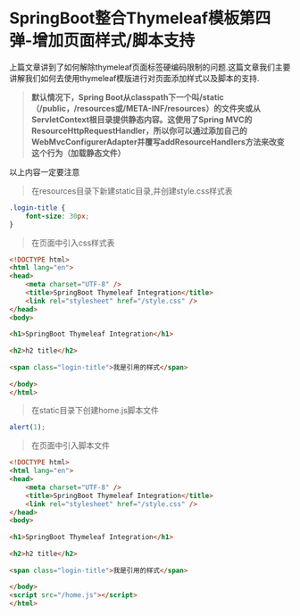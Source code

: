 # SpringBoot整合Thymeleaf模板第四弹-增加页面样式/脚本支持

上篇文章讲到了如何解除thymeleaf页面标签硬编码限制的问题.这篇文章我们主要讲解我们如何去使用thymeleaf模版进行对页面添加样式以及脚本的支持.

> **默认情况下，Spring Boot从classpath下一个叫/static（/public，/resources或/META-INF/resources）的文件夹或从ServletContext根目录提供静态内容。这使用了Spring MVC的ResourceHttpRequestHandler，所以你可以通过添加自己的WebMvcConfigurerAdapter并覆写addResourceHandlers方法来改变这个行为（加载静态文件）**

以上内容一定要注意

> 在resources目录下新建static目录,并创建style.css样式表

```css
.login-title {
    font-size: 30px;
}
```

> 在页面中引入css样式表

```html
<!DOCTYPE html>
<html lang="en">
<head>
    <meta charset="UTF-8" />
    <title>SpringBoot Thymeleaf Integration</title>
    <link rel="stylesheet" href="/style.css" />
</head>
<body>
 
<h1>SpringBoot Thymeleaf Integration</h1>
 
<h2>h2 title</h2>
 
<span class="login-title">我是引用的样式</span>
 
</body>
</html>
```

> 在static目录下创建home.js脚本文件

```javascript
alert(1);
```

> 在页面中引入脚本文件

```html
<!DOCTYPE html>
<html lang="en">
<head>
    <meta charset="UTF-8" />
    <title>SpringBoot Thymeleaf Integration</title>
    <link rel="stylesheet" href="/style.css" />
</head>
<body>
 
<h1>SpringBoot Thymeleaf Integration</h1>
 
<h2>h2 title</h2>
 
<span class="login-title">我是引用的样式</span>
 
</body>
<script src="/home.js"></script>
</html>
```

> 


